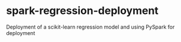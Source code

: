 # spark-regression-deployment
Deployment of a scikit-learn regression model and using PySpark for deployment
